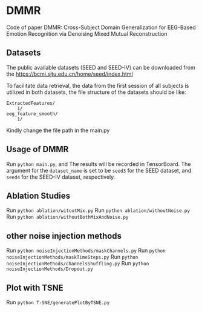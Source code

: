 # DMMR
Code of paper DMMR: Cross-Subject Domain Generalization for EEG-Based Emotion Recognition via Denoising Mixed Mutual Reconstruction

## Datasets
The public available datasets (SEED and SEED-IV) can be downloaded from the https://bcmi.sjtu.edu.cn/home/seed/index.html

To facilitate data retrieval, the data from the first session of all subjects is utilized in both datasets, the file structure of the datasets should be like:
```
ExtractedFeatures/
    1/
eeg_feature_smooth/
    1/
```
Kindly change the file path in the main.py

## Usage of DMMR
Run `python main.py`, and The results will be recorded in TensorBoard.
The argument for the `dataset_name` is set to be `seed3` for the SEED dataset, and `seed4` for the SEED-IV dataset, respectively.

## Ablation Studies
Run `python ablation/witoutMix.py`
Run `python ablation/withoutNoise.py`
Run `python ablation/withoutBothMixAndNoise.py`

## other noise injection methods
Run `python noiseInjectionMethods/maskChannels.py`
Run `python noiseInjectionMethods/maskTimeSteps.py`
Run `python noiseInjectionMethods/channelsShuffling.py`
Run `python noiseInjectionMethods/Dropout.py`

## Plot with TSNE
Run `python T-SNE/generatePlotByTSNE.py`

